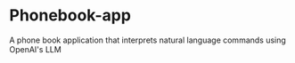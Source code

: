# Phonebook-app
A phone book application that interprets natural language commands using OpenAI's LLM
